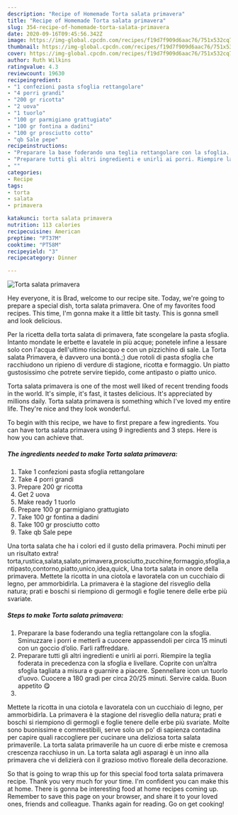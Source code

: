 ```yaml
---
description: "Recipe of Homemade Torta salata primavera"
title: "Recipe of Homemade Torta salata primavera"
slug: 354-recipe-of-homemade-torta-salata-primavera
date: 2020-09-16T09:45:56.342Z
image: https://img-global.cpcdn.com/recipes/f19d7f909d6aac76/751x532cq70/torta-salata-primavera-recipe-main-photo.jpg
thumbnail: https://img-global.cpcdn.com/recipes/f19d7f909d6aac76/751x532cq70/torta-salata-primavera-recipe-main-photo.jpg
cover: https://img-global.cpcdn.com/recipes/f19d7f909d6aac76/751x532cq70/torta-salata-primavera-recipe-main-photo.jpg
author: Ruth Wilkins
ratingvalue: 4.3
reviewcount: 19630
recipeingredient:
- "1 confezioni pasta sfoglia rettangolare"
- "4 porri grandi"
- "200 gr ricotta"
- "2 uova"
- "1 tuorlo"
- "100 gr parmigiano grattugiato"
- "100 gr fontina a dadini"
- "100 gr prosciutto cotto"
- "qb Sale pepe"
recipeinstructions:
- "Preparare la base foderando una teglia rettangolare con la sfoglia. Sminuzzare i porri e metterli a cuocere appassendoli per circa 15 minuti con un goccio d’olio. Farli raffreddare."
- "Preparare tutti gli altri ingredienti e unirli ai porri. Riempire la teglia foderata in precedenza con la sfoglia e livellare. Coprite con un’altra sfoglia tagliata a misura e guarnire a piacere. Spennellare icon un tuorlo d’uovo. Cuocere a 180 gradi per circa 20/25 minuti. Servire calda. Buon appetito 😋"
- ""
categories:
- Recipe
tags:
- torta
- salata
- primavera

katakunci: torta salata primavera 
nutrition: 113 calories
recipecuisine: American
preptime: "PT37M"
cooktime: "PT58M"
recipeyield: "3"
recipecategory: Dinner

---
```



![Torta salata primavera](https://img-global.cpcdn.com/recipes/f19d7f909d6aac76/751x532cq70/torta-salata-primavera-recipe-main-photo.jpg)

Hey everyone, it is Brad, welcome to our recipe site. Today, we're going to prepare a special dish, torta salata primavera. One of my favorites food recipes. This time, I'm gonna make it a little bit tasty. This is gonna smell and look delicious.

Per la ricetta della torta salata di primavera, fate scongelare la pasta sfoglia. Intanto mondate le erbette e lavatele in più acque; ponetele infine a lessare solo con l&#39;acqua dell&#39;ultimo risciacquo e con un pizzichino di sale. La Torta salata Primavera, è davvero una bontà.;) due rotoli di pasta sfoglia che racchiudono un ripieno di verdure di stagione, ricotta e formaggio. Un piatto gustosissimo che potrete servire tiepido, come antipasto o piatto unico.

Torta salata primavera is one of the most well liked of recent trending foods in the world. It's simple, it's fast, it tastes delicious. It's appreciated by millions daily. Torta salata primavera is something which I've loved my entire life. They're nice and they look wonderful.


To begin with this recipe, we have to first prepare a few ingredients. You can have torta salata primavera using 9 ingredients and 3 steps. Here is how you can achieve that.

<!--inarticleads1-->

##### The ingredients needed to make Torta salata primavera:

1. Take 1 confezioni pasta sfoglia rettangolare
1. Take 4 porri grandi
1. Prepare 200 gr ricotta
1. Get 2 uova
1. Make ready 1 tuorlo
1. Prepare 100 gr parmigiano grattugiato
1. Take 100 gr fontina a dadini
1. Take 100 gr prosciutto cotto
1. Take qb Sale pepe


Una torta salata che ha i colori ed il gusto della primavera. Pochi minuti per un risultato extra! torta,rustica,salata,salato,primavera,prosciutto,zucchine,formaggio,sfoglia,antipasto,contorno,piatto,unico,idea,quick, Una torta salata in onore della primavera. Mettete la ricotta in una ciotola e lavoratela con un cucchiaio di legno, per ammorbidirla. La primavera è la stagione del risveglio della natura; prati e boschi si riempiono di germogli e foglie tenere delle erbe più svariate. 

<!--inarticleads2-->

##### Steps to make Torta salata primavera:

1. Preparare la base foderando una teglia rettangolare con la sfoglia. Sminuzzare i porri e metterli a cuocere appassendoli per circa 15 minuti con un goccio d’olio. Farli raffreddare.
1. Preparare tutti gli altri ingredienti e unirli ai porri. Riempire la teglia foderata in precedenza con la sfoglia e livellare. Coprite con un’altra sfoglia tagliata a misura e guarnire a piacere. Spennellare icon un tuorlo d’uovo. Cuocere a 180 gradi per circa 20/25 minuti. Servire calda. Buon appetito 😋
1. 


Mettete la ricotta in una ciotola e lavoratela con un cucchiaio di legno, per ammorbidirla. La primavera è la stagione del risveglio della natura; prati e boschi si riempiono di germogli e foglie tenere delle erbe più svariate. Molte sono buonissime e commestibili, serve solo un po&#39; di sapienza contadina per capire quali raccogliere per cucinare una deliziosa torta salata primaverile. La torta salata primaverile ha un cuore di erbe miste e cremosa crescenza racchiuso in un. La torta salata agli asparagi è un inno alla primavera che vi delizierà con il grazioso motivo floreale della decorazione. 

So that is going to wrap this up for this special food torta salata primavera recipe. Thank you very much for your time. I'm confident you can make this at home. There is gonna be interesting food at home recipes coming up. Remember to save this page on your browser, and share it to your loved ones, friends and colleague. Thanks again for reading. Go on get cooking!
